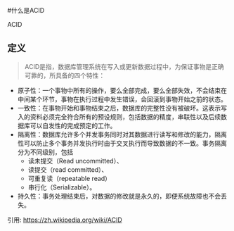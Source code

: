 #什么是ACID

ACID

## 定义
> ACID是指，数据库管理系统在写入或更新数据过程中，为保证事物是正确可靠的，所具备的四个特性：
- 原子性：一个事物中所有的操作，要么全部完成，要么全部失效，不会结束在中间某个环节，事物在执行过程中发生错误，会回滚到事物开始之前的状态。
- 一致性：在事物开始和事物结束之后，数据库的完整性没有被破坏。这表示写入的资料必须完全符合所有的预设规则，包括数据的精度，串联性以及后续数据库可以自发性的完成预定的工作。
- 隔离性：数据库允许多个并发事务同时对其数据进行读写和修改的能力，隔离性可以防止多个事务并发执行时由于交叉执行而导致数据的不一致。事务隔离分为不同级别，包括
    - 读未提交（Read uncommitted）、
    - 读提交（read committed）、
    - 可重复读（repeatable read）
    - 串行化（Serializable）。
- 持久性：事务处理结束后，对数据的修改就是永久的，即便系统故障也不会丢失。


引用: https://zh.wikipedia.org/wiki/ACID